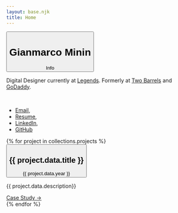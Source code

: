 ```yaml
---
layout: base.njk
title: Home
---
```


<div class="bio">
    <button class="toggle">
        <h1>Gianmarco Minin</h1>
        <span>Info</span>
    </button>
    <div class="bioContent">
        <p>Digital Designer currently at <a href="https://www.legends.net/" target="_blank">Legends</a>. Formerly at <a href="https://www.twobarrels.com/" target="_blank">Two Barrels</a> and <a href="https://www.godaddy.com/" target="_blank">GoDaddy</a>.</p>
        <br>
        <ul>
            <li><a href="mailto:work@gmgmgm.design" target="_blank">Email</a>, </li>
            <li><a href="read.cv/gmgmgm" target="_blank">Resume</a>, </li>
            <li><a href="https://linkedin.com/in/gminin" target="_blank">LinkedIn</a>, </li>
            <li><a href="https://github.com/mininimal" target="_blank">GitHub</a></li>
        </ul>
    </div>
</div>

<div class="projects">
{% for project in collections.projects %}
    <div class="project">
        <button class="toggle">
            <h2>{{ project.data.title }}</h2>
            <span>{{ project.data.year }}</span>
        </button>
    </div>
    <div class="projectContent">
        <div class="projectDescription">
            <p>{{ project.data.description}}</p>
            <a href="{{ project.url }}"><div class="projectLink">Case Study →</div></a>
        </div>
    </div>
{% endfor %}
</div>
